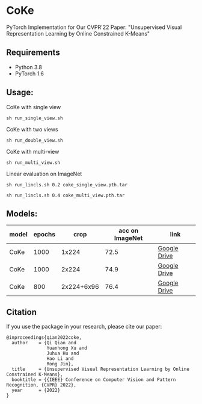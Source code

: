 # CoKe
PyTorch Implementation for Our CVPR'22 Paper: "Unsupervised Visual Representation Learning by Online Constrained K-Means"

## Requirements
* Python 3.8
* PyTorch 1.6

## Usage:
CoKe with single view
```
sh run_single_view.sh
```

CoKe with two views
```
sh run_double_view.sh
```

CoKe with multi-view
```
sh run_multi_view.sh
```

Linear evaluation on ImageNet
```
sh run_lincls.sh 0.2 coke_single_view.pth.tar
```
```
sh run_lincls.sh 0.4 coke_multi_view.pth.tar
```

## Models:

model | epochs | crop | acc on ImageNet | link
-- | -- | -- | -- | --
CoKe | 1000 | 1x224 | 72.5 | [Google Drive](https://drive.google.com/file/d/1VZQlGInbSwytn5Y6KpYTQj5eQUqfSPTR/view?usp=sharing)
CoKe | 1000 | 2x224 | 74.9 | [Google Drive](https://drive.google.com/file/d/1PMBwwSlqa0qrDCR_40XzptHBv8Wsat9p/view?usp=sharing)
CoKe | 800 | 2x224+6x96 | 76.4 | [Google Drive](https://drive.google.com/file/d/11z7UHtshY3USR0MsVICKubYzPwfFd7bV/view?usp=sharing)

## Citation
If you use the package in your research, please cite our paper:
```
@inproceedings{qian2022coke,
  author    = {Qi Qian and
               Yuanhong Xu and
               Juhua Hu and
               Hao Li and
               Rong Jin},
  title     = {Unsupervised Visual Representation Learning by Online Constrained K-Means},
  booktitle = {{IEEE} Conference on Computer Vision and Pattern Recognition, {CVPR} 2022},
  year      = {2022}
}
```
